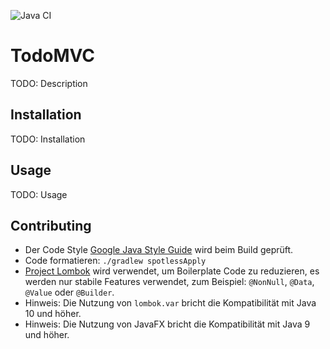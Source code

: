 ![Java CI](https://github.com/falkoschumann/todomvc-java/workflows/Java%20CI/badge.svg)

# TodoMVC

TODO: Description

## Installation

TODO: Installation

## Usage

TODO: Usage

## Contributing

-   Der Code Style [Google Java Style Guide][1] wird beim Build geprüft.
-   Code formatieren: `./gradlew spotlessApply`
-   [Project Lombok][2] wird verwendet, um Boilerplate Code zu reduzieren, es
    werden nur stabile Features verwendet, zum Beispiel: `@NonNull`, `@Data`,
    `@Value` oder `@Builder`.
-   Hinweis: Die Nutzung von `lombok.var` bricht die Kompatibilität mit Java 10
    und höher.
-   Hinweis: Die Nutzung von JavaFX bricht die Kompatibilität mit Java 9 und
    höher.


[1]: https://google.github.io/styleguide/javaguide.html
[2]: https://projectlombok.org

